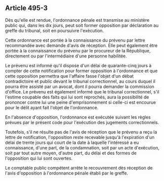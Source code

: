 Article 495-3
----
Dès qu'elle est rendue, l'ordonnance pénale est transmise au ministère public
qui, dans les dix jours, peut soit former opposition par déclaration au greffe
du tribunal, soit en poursuivre l'exécution.

Cette ordonnance est portée à la connaissance du prévenu par lettre recommandée
avec demande d'avis de réception. Elle peut également être portée à la
connaissance du prévenu par le procureur de la République, directement ou par
l'intermédiaire d'une personne habilitée.

Le prévenu est informé qu'il dispose d'un délai de quarante-cinq jours à compter
de cette notification pour former opposition à l'ordonnance et que cette
opposition permettra que l'affaire fasse l'objet d'un débat contradictoire et
public devant le tribunal correctionnel, au cours duquel il pourra être assisté
par un avocat, dont il pourra demander la commission d'office. Le prévenu est
également informé que le tribunal correctionnel, s'il l'estime coupable des
faits qui lui sont reprochés, aura la possibilité de prononcer contre lui une
peine d'emprisonnement si celle-ci est encourue pour le délit ayant fait l'objet
de l'ordonnance.

En l'absence d'opposition, l'ordonnance est exécutée suivant les règles prévues
par le présent code pour l'exécution des jugements correctionnels.

Toutefois, s'il ne résulte pas de l'avis de réception que le prévenu a reçu la
lettre de notification, l'opposition reste recevable jusqu'à l'expiration d'un
délai de trente jours qui court de la date à laquelle l'intéressé a eu
connaissance, d'une part, de la condamnation, soit par un acte d'exécution, soit
par tout autre moyen, d'autre part, du délai et des formes de l'opposition qui
lui sont ouvertes.

Le comptable public compétent arrête le recouvrement dès réception de l'avis
d'opposition à l'ordonnance pénale établi par le greffe.
